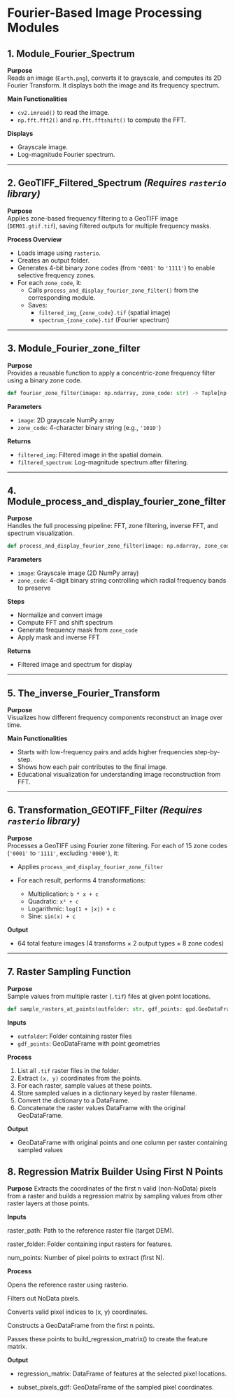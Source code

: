  # Fourier-Based Image Processing Modules

## 1. Module_Fourier_Spectrum

**Purpose**  
Reads an image (`Earth.png`), converts it to grayscale, and computes its 2D Fourier Transform. It displays both the image and its frequency spectrum.

**Main Functionalities**
- `cv2.imread()` to read the image.
- `np.fft.fft2()` and `np.fft.fftshift()` to compute the FFT.

**Displays**
- Grayscale image.
- Log-magnitude Fourier spectrum.

---

## 2. GeoTIFF_Filtered_Spectrum *(Requires `rasterio` library)*

**Purpose**  
Applies zone-based frequency filtering to a GeoTIFF image (`DEM01.gtif.tif`), saving filtered outputs for multiple frequency masks.

**Process Overview**
- Loads image using `rasterio`.
- Creates an output folder.
- Generates 4-bit binary zone codes (from `'0001'` to `'1111'`) to enable selective frequency zones.
- For each `zone_code`, it:
  - Calls `process_and_display_fourier_zone_filter()` from the corresponding module.
  - Saves:
    - `filtered_img_{zone_code}.tif` (spatial image)
    - `spectrum_{zone_code}.tif` (Fourier spectrum)

---

## 3. Module_Fourier_zone_filter

**Purpose**  
Provides a reusable function to apply a concentric-zone frequency filter using a binary zone code.

```python
def fourier_zone_filter(image: np.ndarray, zone_code: str) -> Tuple[np.ndarray, np.ndarray]
```

**Parameters**
- `image`: 2D grayscale NumPy array
- `zone_code`: 4-character binary string (e.g., `'1010'`)

**Returns**
- `filtered_img`: Filtered image in the spatial domain.
- `filtered_spectrum`: Log-magnitude spectrum after filtering.

---

## 4. Module_process_and_display_fourier_zone_filter

**Purpose**  
Handles the full processing pipeline: FFT, zone filtering, inverse FFT, and spectrum visualization.

```python
def process_and_display_fourier_zone_filter(image: np.ndarray, zone_code: str) -> Tuple[np.ndarray, np.ndarray]
```

**Parameters**
- `image`: Grayscale image (2D NumPy array)
- `zone_code`: 4-digit binary string controlling which radial frequency bands to preserve

**Steps**
- Normalize and convert image
- Compute FFT and shift spectrum
- Generate frequency mask from `zone_code`
- Apply mask and inverse FFT

**Returns**
- Filtered image and spectrum for display

---

## 5. The_inverse_Fourier_Transform

**Purpose**  
Visualizes how different frequency components reconstruct an image over time.

**Main Functionalities**
- Starts with low-frequency pairs and adds higher frequencies step-by-step.
- Shows how each pair contributes to the final image.
- Educational visualization for understanding image reconstruction from FFT.

---

## 6. Transformation_GEOTIFF_Filter *(Requires `rasterio` library)*

**Purpose**  
Processes a GeoTIFF using Fourier zone filtering. For each of 15 zone codes (`'0001'` to `'1111'`, excluding `'0000'`), it:

- Applies `process_and_display_fourier_zone_filter`
- For each result, performs 4 transformations:

  - Multiplication: `b * x + c`
  - Quadratic: `x² + c`
  - Logarithmic: `log(1 + |x|) + c`
  - Sine: `sin(x) + c`

**Output**
- 64 total feature images (4 transforms × 2 output types × 8 zone codes)

---

## 7. Raster Sampling Function

**Purpose**  
Sample values from multiple raster (`.tif`) files at given point locations.

```python
def sample_rasters_at_points(outfolder: str, gdf_points: gpd.GeoDataFrame) -> gpd.GeoDataFrame:
```

**Inputs**
- `outfolder`: Folder containing raster files
- `gdf_points`: GeoDataFrame with point geometries

**Process**
1. List all `.tif` raster files in the folder.
2. Extract `(x, y)` coordinates from the points.
3. For each raster, sample values at these points.
4. Store sampled values in a dictionary keyed by raster filename.
5. Convert the dictionary to a DataFrame.
6. Concatenate the raster values DataFrame with the original GeoDataFrame.

**Output**
- GeoDataFrame with original points and one column per raster containing sampled values


## 8. Regression Matrix Builder Using First N Points
**Purpose**
Extracts the coordinates of the first n valid (non-NoData) pixels from a raster and builds a regression matrix by sampling values from other raster layers at those points.

**Inputs**

raster_path: Path to the reference raster file (target DEM).

raster_folder: Folder containing input rasters for features.

num_points: Number of pixel points to extract (first N).

**Process**

Opens the reference raster using rasterio.

Filters out NoData pixels.

Converts valid pixel indices to (x, y) coordinates.

Constructs a GeoDataFrame from the first n points.

Passes these points to build_regression_matrix() to create the feature matrix.

**Output**

- regression_matrix: DataFrame of features at the selected pixel locations.

- subset_pixels_gdf: GeoDataFrame of the sampled pixel coordinates.





      
